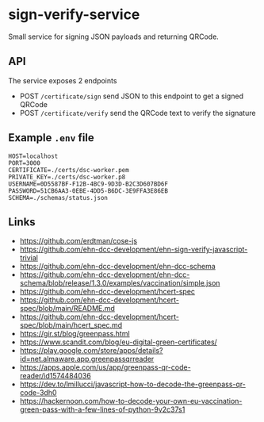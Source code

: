 # sign-verify-service

Small service for signing JSON payloads and returning QRCode.

## API

The service exposes 2 endpoints

- POST `/certificate/sign` send JSON to this endpoint to get a signed QRCode
- POST `/certificate/verify` send the QRCode text to verify the signature

## Example `.env` file

```
HOST=localhost
PORT=3000
CERTIFICATE=./certs/dsc-worker.pem
PRIVATE_KEY=./certs/dsc-worker.p8
USERNAME=0D5587BF-F12B-4BC9-9D3D-B2C3D607BD6F
PASSWORD=51CB6AA3-0EBE-4DD5-B6DC-3E9FFA3E86EB
SCHEMA=./schemas/status.json
```

## Links

- https://github.com/erdtman/cose-js
- https://github.com/ehn-dcc-development/ehn-sign-verify-javascript-trivial
- https://github.com/ehn-dcc-development/ehn-dcc-schema
- https://github.com/ehn-dcc-development/ehn-dcc-schema/blob/release/1.3.0/examples/vaccination/simple.json
- https://github.com/ehn-dcc-development/hcert-spec
- https://github.com/ehn-dcc-development/hcert-spec/blob/main/README.md
- https://github.com/ehn-dcc-development/hcert-spec/blob/main/hcert_spec.md
- https://gir.st/blog/greenpass.html
- https://www.scandit.com/blog/eu-digital-green-certificates/
- https://play.google.com/store/apps/details?id=net.almaware.app.greenpassqrreader
- https://apps.apple.com/us/app/greenpass-qr-code-reader/id1574484036
- https://dev.to/lmillucci/javascript-how-to-decode-the-greenpass-qr-code-3dh0
- https://hackernoon.com/how-to-decode-your-own-eu-vaccination-green-pass-with-a-few-lines-of-python-9v2c37s1
